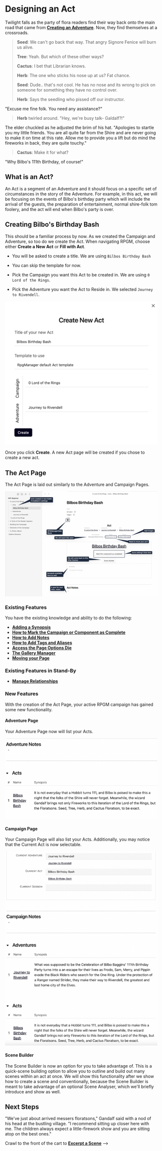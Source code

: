 # Designing an Act

Twilight falls as the party of flora readers find their way back onto the main road that came from [**Creating an Adventure**](Creating%20an%20Adventure.md). Now, they find themselves at a crossroads.

> **Seed**: We can't go back that way. That angry Signore Fenice will burn us alive.
>
> **Tree**: Yeah. But which of these other ways?
>
> **Cactus**: I bet that Librarian knows.
>
> **Herb**: The one who sticks his nose up at us? Fat chance.
>
> **Seed**: Dude.. that's not cool. He has no nose and its wrong to pick on someone for something they have no control over.
>
> **Herb**: Says the seedling who pissed off our instructor.

"Excuse me fine folk. You need any assistance?"

> **Herb** twirled around. "Hey, we're busy talk- Galdalf?!"

The elder chuckled as he adjusted the brim of his hat. "Apologies to startle you my little friends. You are all quite far from the Shire and are never going to make it on time at this rate. Allow me to provide you a lift but do mind the fireworks in back, they are quite touchy."

> **Cactus**: Make it for what?

"Why Bilbo's 111th Birthday, of course!"

## What is an Act?

An Act is a segment of an Adventure and it should focus on a specific set of circumstances in the story of the Adventure. For example, in this act, we will be focusing on the events of Bilbo's birthday party which will include the arrival of the guests, the preparation of entertainment, normal shire-folk tom foolery, and the act will end when Bilbo's party is over.

## Creating Bilbo's Birthday Bash

This should be a familiar process by now. As we created the Campaign and Adventure, so too do we create the Act. When navigating RPGM, choose either **Create a New Act** or **Fill with Act**.

- You will be asked to create a title. We are using `Bilbos Birthday Bash`

- You can skip the template for now.

- Pick the Campaign you want this Act to be created in. We are using `0 Lord of the Rings`.

- Pick the Adventure you want the Act to Reside in. We selected `Journey to Rivendell`.

![RPGM_Act_Creation](../Z_Photo-Album/Guide/Hierarchy/Act/RPGM_Act_Creation.png)

Once you click **Create**. A new Act page will be created if you chose to create a new act.

## The Act Page

The Act Page is laid out similarly to the Adventure and Campaign Pages.

![RPGM_Act_Page](../Z_Photo-Album/Guide/Hierarchy/Act/RPGM_Act_Page.png)

### Existing Features

You have the existing knowledge and ability to do the following:

- [**Adding a Synopsis**](Building%20a%20Campaign.md#Adding%20a%20Synopsis)
- [**How to Mark the Campaign or Component as Complete**](Building%20a%20Campaign.md#How%20to%20Mark%20the%20Campaign%20or%20Component%20as%20Complete)
- [**How to Add Notes**](Building%20a%20Campaign.md#How%20to%20Add%20Notes)
- [**How to Add Tags and Aliases**](Building%20a%20Campaign.md#How%20to%20Add%20Tags%20and%20Aliases)
- [**Access the Page Options Die**](Building%20a%20Campaign.md#Adding%20a%20Synopsis)
- [**The Gallery Manager**](Creating%20an%20Adventure.md#The%20Gallery%20Manager)
- [**Moving your Page**](Creating%20an%20Adventure.md#Moving%20your%20Page)

### Existing Features in Stand-By

- [**Manage Relationships**](Creating%20an%20Adventure.md#Manage%20Relationships)

### New Features

With the creation of the Act Page, your active RPGM campaign has gained some new functionality.

#### Adventure Page

Your Adventure Page now will list your Acts.

![RPGM_Act_AdventureAct](../Z_Photo-Album/Guide/Hierarchy/Act/RPGM_Act_AdventureAct.png)

#### Campaign Page

Your Campaign Page will also list your Acts. Additionally, you may notice that the Current Act is now selectable.

![RPGM_Act_CampaignAct](../Z_Photo-Album/Guide/Hierarchy/Act/RPGM_Act_CampaignAct.png)

#### Scene Builder

The Scene Builder is now an option for you to take advantage of. This is a quick-scene building option to allow you to outline and build out many scenes within an act at once. We will show this functionality after we show how to create a scene and conventionally, because the Scene Builder is meant to take advantage of an optional Scene Analyser, which we'll briefly introduce and show as well.

## Next Steps

"We've just about arrived messers floratsons," Gandalf said with a nod of his head at the bustling village. "I recommend sitting up closer here with me. The children always expect a little-firework show and you are sitting atop on the best ones."

Crawl to the front of the cart to [**Excerpt a Scene**](Excerpt%20a%20Scene.md) -->
